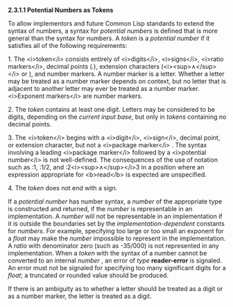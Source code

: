 **2.3.1.1 Potential Numbers as Tokens** 

To allow implementors and future Common Lisp standards to extend the syntax of numbers, a syntax for *potential numbers* is defined that is more general than the syntax for numbers. A *token* is a *potential number* if it satisfies all of the following requirements: 

1\. The \<i\>token\</i\> consists entirely of \<i\>digits\</i\>, \<i\>signs\</i\>, \<i\>ratio markers\</i\>, decimal points (.), extension characters (\<i\>\<sup\>∧\</sup\>\</i\> or ), and number markers. A number marker is a letter. Whether a letter may be treated as a number marker depends on context, but no letter that is adjacent to another letter may ever be treated as a number marker. \<i\>Exponent markers\</i\> are number markers. 

2\. The *token* contains at least one digit. Letters may be considered to be digits, depending on the *current input base*, but only in *tokens* containing no decimal points. 

3\. The \<i\>token\</i\> begins with a \<i\>digit\</i\>, \<i\>sign\</i\>, decimal point, or extension character, but not a \<i\>package marker\</i\> . The syntax involving a leading \<i\>package marker\</i\> followed by a \<i\>potential number\</i\> is not well-defined. The consequences of the use of notation such as :1, :1/2, and :2\<i\>\<sup\>∧\</sup\>\</i\>3 in a position where an expression appropriate for \<b\>read\</b\> is expected are unspecified.  



4\. The *token* does not end with a sign. 

If a *potential number* has number syntax, a *number* of the appropriate type is constructed and returned, if the *number* is representable in an implementation. A *number* will not be representable in an implementation if it is outside the boundaries set by the *implementation-dependent* constants for *numbers*. For example, specifying too large or too small an exponent for a *float* may make the *number* impossible to represent in the implementation. A *ratio* with denominator zero (such as -35/000) is not represented in any implementation. When a *token* with the syntax of a number cannot be converted to an internal *number* , an error of *type* **reader-error** is signaled. An error must not be signaled for specifying too many significant digits for a *float*; a truncated or rounded value should be produced. 

If there is an ambiguity as to whether a letter should be treated as a digit or as a number marker, the letter is treated as a digit. 

